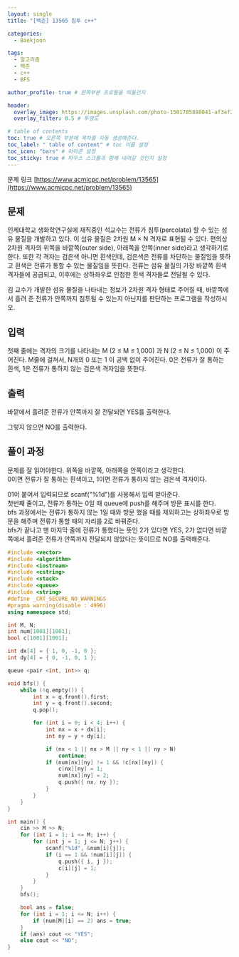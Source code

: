 ```yaml
---
layout: single
title: "[백준] 13565 침투 c++"

categories:
  - Baekjoon

tags:
  - 알고리즘
  - 백준
  - c++
  - BFS

author_profile: true # 왼쪽부분 프로필을 띄울건지

header:
  overlay_image: https://images.unsplash.com/photo-1501785888041-af3ef285b470?ixlib=rb-1.2.1&ixid=eyJhcHBfaWQiOjEyMDd9&auto=format&fit=crop&w=1350&q=80
  overlay_filter: 0.5 # 투명도

# table of contents
toc: true # 오른쪽 부분에 목차를 자동 생성해준다.
toc_label: " table of content" # toc 이름 설정
toc_icon: "bars" # 아이콘 설정
toc_sticky: true # 마우스 스크롤과 함께 내려갈 것인지 설정
---
```


문제 링크 [https://www.acmicpc.net/problem/13565](https://www.acmicpc.net/problem/13565)

## 문제

인제대학교 생화학연구실에 재직중인 석교수는 전류가 침투(percolate) 할 수 있는 섬유 물질을 개발하고 있다. 이 섬유 물질은 2차원 M × N 격자로 표현될 수 있다. 편의상 2차원 격자의 위쪽을 바깥쪽(outer side), 아래쪽을 안쪽(inner side)라고 생각하기로 한다. 또한 각 격자는 검은색 아니면 흰색인데, 검은색은 전류를 차단하는 물질임을 뜻하고 흰색은 전류가 통할 수 있는 물질임을 뜻한다. 전류는 섬유 물질의 가장 바깥쪽 흰색 격자들에 공급되고, 이후에는 상하좌우로 인접한 흰색 격자들로 전달될 수 있다.

김 교수가 개발한 섬유 물질을 나타내는 정보가 2차원 격자 형태로 주어질 때, 바깥쪽에서 흘려 준 전류가 안쪽까지 침투될 수 있는지 아닌지를 판단하는 프로그램을 작성하시오.

## 입력

첫째 줄에는 격자의 크기를 나타내는 M (2 ≤ M ≤ 1,000) 과 N (2 ≤ N ≤ 1,000) 이 주어진다. M줄에 걸쳐서, N개의 0 또는 1 이 공백 없이 주어진다. 0은 전류가 잘 통하는 흰색, 1은 전류가 통하지 않는 검은색 격자임을 뜻한다.

## 출력

바깥에서 흘려준 전류가 안쪽까지 잘 전달되면 YES를 출력한다.

그렇지 않으면 NO를 출력한다.

## 풀이 과정

문제를 잘 읽어야한다. 위쪽을 바깥쪽, 아래쪽을 안쪽이라고 생각한다.  
0이면 전류가 잘 통하는 흰색이고, 1이면 전류가 통하지 않는 검은색 격자이다.

01이 붙어서 입력되므로 scanf("%1d")를 사용해서 입력 받아준다.  
첫번째 줄이고, 전류가 통하는 0일 때 queue에 push를 해주며 방문 표시를 한다.  
bfs 과정에서는 전류가 통하지 않는 1일 때와 방문 했을 때를 제외하고는 상하좌우로 방문을 해주며 전류가 통할 때의 자리를 2로 바꿔준다.  
bfs가 끝나고 맨 마지막 줄에 전류가 통했다는 뜻인 2가 있다면 YES, 2가 없다면 바깥쪽에서 흘려준 전류가 안쪽까지 전달되지 않았다는 뜻이므로 NO를 출력해준다.

```c++
#include <vector>
#include <algorithm>
#include <iostream>
#include <cstring>
#include <stack>
#include <queue>
#include <string>
#define _CRT_SECURE_NO_WARNINGS
#pragma warning(disable : 4996)
using namespace std;

int M, N;
int num[1001][1001];
bool c[1001][1001];

int dx[4] = { 1, 0, -1, 0 };
int dy[4] = { 0, -1, 0, 1 };

queue <pair <int, int>> q;

void bfs() {
	while (!q.empty()) {
		int x = q.front().first;
		int y = q.front().second;
		q.pop();

		for (int i = 0; i < 4; i++) {
			int nx = x + dx[i];
			int ny = y + dy[i];

			if (nx < 1 || nx > M || ny < 1 || ny > N)
				continue;
			if (num[nx][ny] != 1 && !c[nx][ny]) {
				c[nx][ny] = 1;
				num[nx][ny] = 2;
				q.push({ nx, ny });
			}
		}
	}
}

int main() {
	cin >> M >> N;
	for (int i = 1; i <= M; i++) {
		for (int j = 1; j <= N; j++) {
			scanf("%1d", &num[i][j]);
			if (i == 1 && !num[i][j]) {
				q.push({ i, j });
				c[i][j] = 1;
			}
		}
	}
	bfs();

	bool ans = false;
	for (int i = 1; i <= N; i++) {
		if (num[M][i] == 2) ans = true;
	}
	if (ans) cout << "YES";
	else cout << "NO";
}
```
